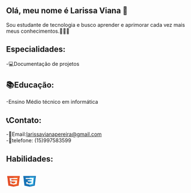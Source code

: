 ## Olá, meu nome é Larissa Viana 👋
Sou estudante de tecnologia e busco aprender e aprimorar cada vez mais meus conhecimentos.👩🏻‍💻
## Especialidades:
-💻Documentação de projetos <br>
## 📚Educação:
-Ensino Médio técnico em informática
## 📞Contato:
-📩Email:larissavianapereira@gmail.com <br>
-📱telefone: (15)997583599 <br>
## Habilidades:
  <div style="display: inline_block"><br>
  <img align="center" alt="Rafa-HTML" height="30" width="40" src="https://raw.githubusercontent.com/devicons/devicon/master/icons/html5/html5-original.svg">
  <img align="center" alt="Rafa-CSS" height="30" width="40" src="https://raw.githubusercontent.com/devicons/devicon/master/icons/css3/css3-original.svg">
  

</div>

